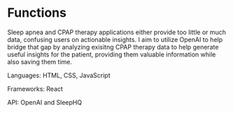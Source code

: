# Functions

Sleep apnea and CPAP therapy applications either provide too little or much data, confusing users on actionable insights. I aim to utilize OpenAI to help bridge that gap by analyzing exisitng CPAP therapy data to help generate useful insights for the patient, providing them valuable information while also saving them time.

Languages: HTML, CSS, JavaScript

Frameworks: React

API: OpenAI and SleepHQ